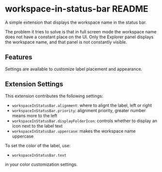 # workspace-in-status-bar README

A simple extension that displays the workspace name in the status bar.

The problem it tries to solve is that in full screen mode the workspace name
does not have a constant place on the UI. Only the Explorer panel displays the
workspace name, and that panel is not constantly visible.

## Features

Settings are available to customize label placement and appearance.

## Extension Settings

This extension contributes the following settings:

* `workspaceInStatusBar.alignment`: where to alignt the label, left or right
* `workspaceInStatusBar.priority`: alignment priority, greater number means more to the left
* `workspaceInStatusBar.displayFolderIcon`: controls whether to display an icon next to the label text
* `workspaceInStatusBar.uppercase`: makes the workspace name uppercase

To set the color of the label, use:

* `workspaceInStatusBar.text`

in your color customization settings.

